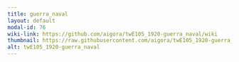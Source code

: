 ```yaml
---
title: guerra_naval
layout: default
modal-id: 76
wiki-link: https://github.com/aigora/twE105_1920-guerra_naval/wiki
thumbnail: https://raw.githubusercontent.com/aigora/twE105_1920-guerra_naval/master/Logo.png
alt: twE105_1920-guerra_naval
---
```

